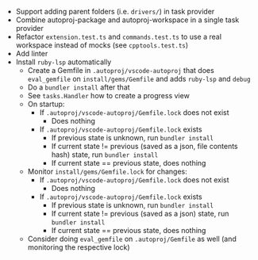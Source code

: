 - Support adding parent folders (i.e. `drivers/`) in task provider
- Combine autoproj-package and autoproj-workspace in a single task provider
- Refactor `extension.test.ts` and `commands.test.ts` to use a real workspace instead of mocks (see `cpptools.test.ts`)
- Add linter
- Install `ruby-lsp` automatically
  - Create a Gemfile in `.autoproj/vscode-autoproj` that does `eval_gemfile` on `install/gems/Gemfile` and adds `ruby-lsp` and `debug`
  - Do a `bundler install` after that
  - See `tasks.Handler` how to create a progress view
  - On startup:
    - If `.autoproj/vscode-autoproj/Gemfile.lock` does not exist
      - Does nothing
    - If `.autoproj/vscode-autoproj/Gemfile.lock` exists
      - If previous state is unknown, run `bundler install`
      - If current state != previous (saved as a json, file contents hash) state, run `bundler install`
      - If current state == previous state, does nothing
  - Monitor `install/gems/Gemfile.lock` for changes:
    - If `.autoproj/vscode-autoproj/Gemfile.lock` does not exist
      - Does nothing
    - If `.autoproj/vscode-autoproj/Gemfile.lock` exists
      - If previous state is unknown, run `bundler install`
      - If current state != previous (saved as a json) state, run `bundler install`
      - If current state == previous state, does nothing
  - Consider doing `eval_gemfile` on `.autoproj/Gemfile` as well (and monitoring the respective lock)

